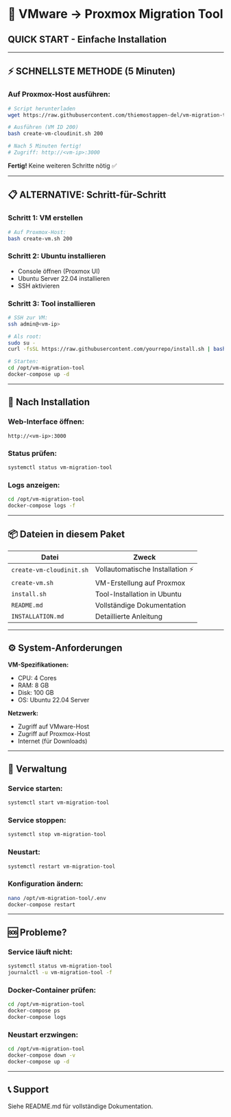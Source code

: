 # 🚀 VMware → Proxmox Migration Tool
## QUICK START - Einfache Installation

---

## ⚡ SCHNELLSTE METHODE (5 Minuten)

### Auf Proxmox-Host ausführen:

```bash
# Script herunterladen
wget https://raw.githubusercontent.com/thiemostappen-del/vm-migration-tool/main/create-vm-cloudinit.sh

# Ausführen (VM ID 200)
bash create-vm-cloudinit.sh 200

# Nach 5 Minuten fertig!
# Zugriff: http://<vm-ip>:3000
```

**Fertig!** Keine weiteren Schritte nötig ✅

---

## 📋 ALTERNATIVE: Schritt-für-Schritt

### Schritt 1: VM erstellen
```bash
# Auf Proxmox-Host:
bash create-vm.sh 200
```

### Schritt 2: Ubuntu installieren
- Console öffnen (Proxmox UI)
- Ubuntu Server 22.04 installieren
- SSH aktivieren

### Schritt 3: Tool installieren
```bash
# SSH zur VM:
ssh admin@<vm-ip>

# Als root:
sudo su -
curl -fsSL https://raw.githubusercontent.com/yourrepo/install.sh | bash

# Starten:
cd /opt/vm-migration-tool
docker-compose up -d
```

---

## 🎯 Nach Installation

### Web-Interface öffnen:
```
http://<vm-ip>:3000
```

### Status prüfen:
```bash
systemctl status vm-migration-tool
```

### Logs anzeigen:
```bash
cd /opt/vm-migration-tool
docker-compose logs -f
```

---

## 📦 Dateien in diesem Paket

| Datei | Zweck |
|-------|-------|
| `create-vm-cloudinit.sh` | Vollautomatische Installation ⚡ |
| `create-vm.sh` | VM-Erstellung auf Proxmox |
| `install.sh` | Tool-Installation in Ubuntu |
| `README.md` | Vollständige Dokumentation |
| `INSTALLATION.md` | Detaillierte Anleitung |

---

## ⚙️ System-Anforderungen

**VM-Spezifikationen:**
- CPU: 4 Cores
- RAM: 8 GB
- Disk: 100 GB
- OS: Ubuntu 22.04 Server

**Netzwerk:**
- Zugriff auf VMware-Host
- Zugriff auf Proxmox-Host
- Internet (für Downloads)

---

## 🔧 Verwaltung

### Service starten:
```bash
systemctl start vm-migration-tool
```

### Service stoppen:
```bash
systemctl stop vm-migration-tool
```

### Neustart:
```bash
systemctl restart vm-migration-tool
```

### Konfiguration ändern:
```bash
nano /opt/vm-migration-tool/.env
docker-compose restart
```

---

## 🆘 Probleme?

### Service läuft nicht:
```bash
systemctl status vm-migration-tool
journalctl -u vm-migration-tool -f
```

### Docker-Container prüfen:
```bash
cd /opt/vm-migration-tool
docker-compose ps
docker-compose logs
```

### Neustart erzwingen:
```bash
cd /opt/vm-migration-tool
docker-compose down -v
docker-compose up -d
```

---

## 📞 Support

Siehe README.md für vollständige Dokumentation.
